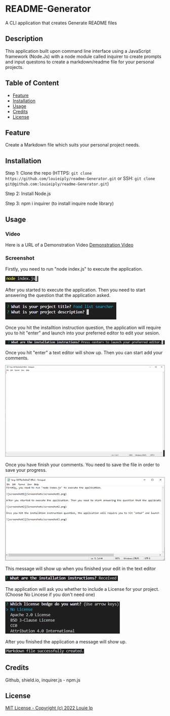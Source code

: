 # README-Generator

A CLI application that creates Generate README files

## Description

This application built upon command line interface using a JavaScript framework (Node.Js) with a node module called inquirer to create prompts and input questons to create a markdown/readme file for your personal projects.

## Table of Content

  - [Feature](#feature)
  - [Installation](#installation)
  - [Usage](#usage)
  - [Credits](#credits)
  - [License](#license)

## Feature

Create a Markdown file which suits your personal project needs.

## Installation

Step 1: Clone the repo (HTTPS: `git clone https://github.com/louieiply/readme-Generator.git` or SSH: `git clone git@github.com:louieiply/readme-Generator.git`)

Step 2: Install Node.js

Step 3: npm i inquirer (to install inquire node library)

## Usage

### Video

Here is a URL of a Demonstration Video
[Demonstration Video](https://www.youtube.com/)



### Screenshot

Firstly, you need to run "node index.js" to execute the application.

![screenshot1](Screenshots/screenshot1.png)

After you started to execute the application. Then you need to start answering the question that the application asked.

![screenshot2](Screenshots/screenshot2.png)

Once you hit the installtion instruction question, the application will require you to hit "enter" and launch into your preferred editor to edit your sesion.

![screenshot3](Screenshots/screenshot3.png)

Once you hit "enter" a text editor will show up. Then you can start add your comments.

![screenshot4](Screenshots/screenshot4.png)

Once you have finish your comments. You need to save the file in order to save your progress.

![screenshot5](Screenshots/screenshot5.png)

This message will show up when you finished your edit in the text editor

![screenshot6](Screenshots/screenshot6.png)

The application will ask you whether to include a License for your project. (Choose No Lincese if you don't need one)

![screenshot7](Screenshots/screenshot7.png)

After you finished the application a message will show up.

![screenshot8](Screenshots/screenshot8.png)




## Credits

Github, shield.io, inquirer.js - npm.js

## License
[MIT License - Copyright (c) 2022 Louie Ip](./LICENSE)



